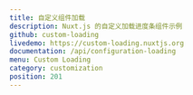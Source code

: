 ```yaml
---
title: 自定义组件加载
description: Nuxt.js 的自定义加载进度条组件示例
github: custom-loading
livedemo: https://custom-loading.nuxtjs.org
documentation: /api/configuration-loading
menu: Custom Loading
category: customization
position: 201
---
```

